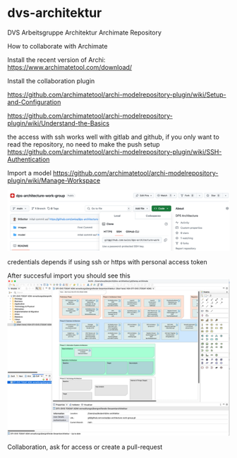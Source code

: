 # dvs-architektur
DVS Arbeitsgruppe Architektur Archimate Repository 

How to collaborate with Archimate

Install the recent version of Archi: https://www.archimatetool.com/download/

Install the collaboration plugin

https://github.com/archimatetool/archi-modelrepository-plugin/wiki/Setup-and-Configuration

https://github.com/archimatetool/archi-modelrepository-plugin/wiki/Understand-the-Basics

the access with ssh works well with gitlab and github, if you only want to read the repository, no need to make the push setup
https://github.com/archimatetool/archi-modelrepository-plugin/wiki/SSH-Authentication

Import a model 
https://github.com/archimatetool/archi-modelrepository-plugin/wiki/Manage-Workspace

![clone code](clone.png)

credentials depends if using ssh or https with personal access token

After succesful import you should see this
![archimate start screen](archi-collab.png)

Collaboration, ask for access or create a pull-request
